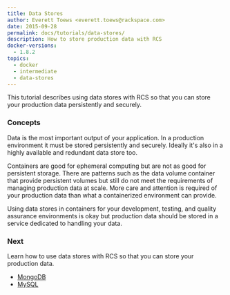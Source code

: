 ```yaml
---
title: Data Stores
author: Everett Toews <everett.toews@rackspace.com>
date: 2015-09-28
permalink: docs/tutorials/data-stores/
description: How to store production data with RCS
docker-versions:
  - 1.8.2
topics:
  - docker
  - intermediate
  - data-stores
---
```


This tutorial describes using data stores with RCS so that you can store your production data persistently and securely.

### Concepts

Data is the most important output of your application. In a production environment it must be stored persistently and securely. Ideally it's also in a highly available and redundant data store too.

Containers are good for ephemeral computing but are not as good for persistent storage. There are patterns such as the data volume container that provide persistent volumes but still do not meet the requirements of managing production data at scale. More care and attention is required of your production data than what a containerized environment can provide.

Using data stores in containers for your development, testing, and quality assurance environments is okay but production data should be stored in a service dedicated to handling your data.

### Next

Learn how to use data stores with RCS so that you can store your production data.

* [MongoDB](data-stores-mongo)
* [MySQL](data-stores-mysql)
